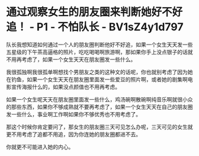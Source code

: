 # 通过观察女生的朋友圈来判断她好不好追！ - P1 - 不怕队长 - BV1sZ4y1d797

队长我想知道如何通过一个人的朋友圈判断他好不好追，如果一个女生天天发一些五星级的下午茶高逼格的照片，吃吃喝喝啊旅游啊，那如果你手上没点银子的话就不用再考虑了，如果一个女生天天在朋友圈发一些什么。

我很孤独啊我很孤单啊想找个男朋友之类的这种文的话呢，你也就别考虑了因为她在钓鱼，如果一个女生天天在朋友圈里面发一些爱豆的照片啊，或者她的剧集啊电影宣传海报什么的，如果没点颜值也不用再考虑。

如果一个女生呢天天在朋友圈里面发一些什么，鸡汤碗啊散碗啊纯音乐啊就很小众的那些东西，如果你不够成熟就不要再考虑了，如果一个女生天天在自己的朋友圈发一些什么，事业啊工作啊如果你不够优秀也不用考虑了。

那这个时候你肯定要问了，那女生的朋友圈三天可见怎么办呢，三天可见的女生就更不用考虑了追都不用追，因为你连她的朋友圈都进不去。

你就更不可能进入她的内心。